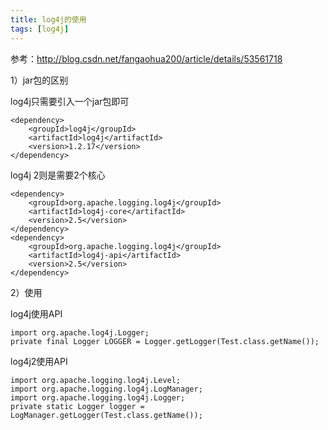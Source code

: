 ```yaml
---
title: log4j的使用
tags: [log4j]
---
```


参考：http://blog.csdn.net/fangaohua200/article/details/53561718

1）jar包的区别

log4j只需要引入一个jar包即可

```
<dependency>
    <groupId>log4j</groupId>
    <artifactId>log4j</artifactId>
    <version>1.2.17</version>
</dependency>
```

log4j 2则是需要2个核心

```
<dependency>
    <groupId>org.apache.logging.log4j</groupId>
    <artifactId>log4j-core</artifactId>
    <version>2.5</version>
</dependency>
<dependency>
    <groupId>org.apache.logging.log4j</groupId>
    <artifactId>log4j-api</artifactId>
    <version>2.5</version>
</dependency>
```

2）使用

log4j使用API

```
import org.apache.log4j.Logger;
private final Logger LOGGER = Logger.getLogger(Test.class.getName());
```

log4j2使用API

```
import org.apache.logging.log4j.Level;
import org.apache.logging.log4j.LogManager;
import org.apache.logging.log4j.Logger;
private static Logger logger = LogManager.getLogger(Test.class.getName());
```


